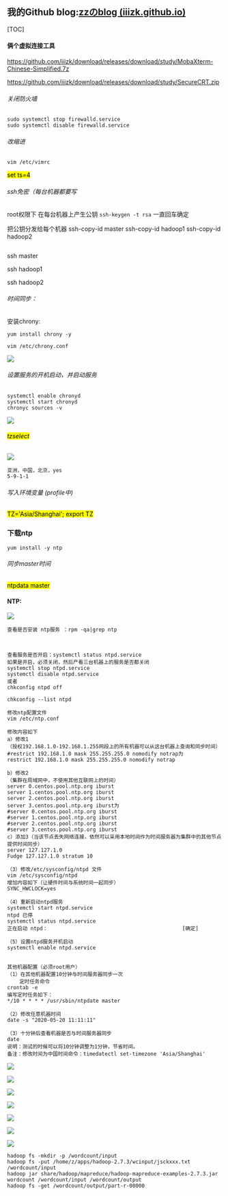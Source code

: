 

## 我的Github    blog:[zzのblog (iiizk.github.io)](https://iiizk.github.io/)

[TOC]

#### 俩个虚拟连接工具

https://github.com/iiizk/download/releases/download/study/MobaXterm-Chinese-Simplified.7z


https://github.com/iiizk/download/releases/download/study/SecureCRT.zip

###### 关闭防火墙

```
sudo systemctl stop firewalld.service
sudo systemctl disable firewalld.service
```

###### 改缩进

`vim /etc/vimrc`

<mark>set ts=4</mark>

###### ssh免密（每台机器都要写

root权限下
在每台机器上产生公钥
`ssh-keygen -t rsa`
一直回车确定

把公钥分发给每个机器
ssh-copy-id master
ssh-copy-id hadoop1
ssh-copy-id hadoop2

<img title="" src="./images/jc1.png" alt="" data-align="inline">

ssh master

ssh hadoop1

ssh hadoop2

###### 时间同步：

安装chrony:

`yum install chrony -y`

`vim /etc/chrony.conf`

![](./images/jc2.png)

###### 设置服务的开机启动，并启动服务

```
systemctl enable chronyd 
systemctl start chronyd
chronyc sources -v
```

![](./images/jc3.jpg)

###### <mark>tzselect</mark>

![](./images/jc4.png)

```
亚洲，中国，北京，yes
5-9-1-1
```

###### 写入环境变量 (profile中)

<mark>TZ='Asia/Shanghai'; export TZ</mark>

### 下载ntp

`yum install -y ntp`

###### 同步master时间

<mark>ntpdata master</mark>

#### NTP:

![](./images/jc5.png)

```
查看是否安装 ntp服务 ：rpm -qa|grep ntp



查看服务是否开启：systemctl status ntpd.service
如果是开启，必须关闭，然后产看三台机器上的服务是否都关闭
systemctl stop ntpd.service
systemctl disable ntpd.service 
或者
chkconfig ntpd off

chkconfig --list ntpd

修改ntp配置文件
vim /etc/ntp.conf

修改内容如下
a）修改1
（授权192.168.1.0-192.168.1.255网段上的所有机器可以从这台机器上查询和同步时间）
#restrict 192.168.1.0 mask 255.255.255.0 nomodify notrap为
restrict 192.168.1.0 mask 255.255.255.0 nomodify notrap

b）修改2
（集群在局域网中，不使用其他互联网上的时间）
server 0.centos.pool.ntp.org iburst
server 1.centos.pool.ntp.org iburst
server 2.centos.pool.ntp.org iburst
server 3.centos.pool.ntp.org iburst为
#server 0.centos.pool.ntp.org iburst
#server 1.centos.pool.ntp.org iburst
#server 2.centos.pool.ntp.org iburst
#server 3.centos.pool.ntp.org iburst
c）添加3（当该节点丢失网络连接，依然可以采用本地时间作为时间服务器为集群中的其他节点提供时间同步）
server 127.127.1.0
Fudge 127.127.1.0 stratum 10

（3）修改/etc/sysconfig/ntpd 文件
vim /etc/sysconfig/ntpd
增加内容如下（让硬件时间与系统时间一起同步）
SYNC_HWCLOCK=yes

（4）重新启动ntpd服务
systemctl start ntpd.service 
ntpd 已停
systemctl status ntpd.service
正在启动 ntpd：                                            [确定]

（5）设置ntpd服务开机启动
systemctl enable ntpd.service


其他机器配置（必须root用户）
（1）在其他机器配置10分钟与时间服务器同步一次
    定时任务命令
crontab -e
编写定时任务如下：
*/10 * * * * /usr/sbin/ntpdate master

（2）修改任意机器时间
date -s "2020-05-20 11:11:11"

（3）十分钟后查看机器是否与时间服务器同步
date
说明：测试的时候可以将10分钟调整为1分钟，节省时间。
备注：修改时间为中国时间命令：timedatectl set-timezone 'Asia/Shanghai'
```

![](./images/jc6.png)

![](./images/jc77.png)

![](./images/jc8.png)

![](./images/jc9.png)

![](./images/jc10.png)

![](./images/jc11.png)

![](./images/jc12.png)

```
hadoop fs -mkdir -p /wordcount/input
hadoop fs -put /home/z/apps/hadoop-2.7.3/wcinput/jsckxxx.txt /wordcount/input
hadoop jar share/hadoop/mapreduce/hadoop-mapreduce-examples-2.7.3.jar wordcount /wordcount/input /wordcount/output
hadoop fs -get /wordcount/output/part-r-00000
```
